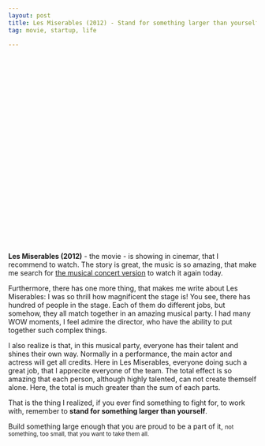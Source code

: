 ```yaml
---
layout: post
title: Les Miserables (2012) - Stand for something larger than yourself
tag: movie, startup, life

---
```


<object width="640" height="385"><param name="movie" value="http://www.youtube.com/v/Iz13cWUokOs&hl=en_US&amp;start=9855&amp;version=3"></param><param name="allowFullScreen" value="true"><param name="allowscriptaccess" value="always"></param><embed src="http://www.youtube.com/v/Iz13cWUokOs&hl=en_US&start=9855" type="application/x-shockwave-flash" allowscriptaccess="always" width="640" height="385" allowfullscreen="true"></embed></object>

**Les Miserables (2012)** - the movie - is showing in cinemar, that I recommend to watch. The story is great, the music is so amazing, that make me search for [the musical concert version](http://youtu.be/Iz13cWUokOs) to watch it again today.

Furthermore, there has one more thing, that makes me write about Les Miserables: I was so thrill how magnificent the stage is! You see, there has hundred of people in the stage. Each of them do different jobs, but somehow, they all match together in an amazing musical party. I had many WOW moments, I feel admire the director, who have the ability to put together such complex things.

I also realize is that, in this musical party, everyone has their talent and shines their own way. Normally in a performance, the main actor and actress will get all credits. Here in Les Miserables, everyone doing such a great job, that I apprecite everyone of the team. The total effect is so amazing that each person, although highly talented, can not create themself alone. Here, the total is much greater than the sum of each parts.

That is the thing I realized, if you ever find something to fight for, to work with, remember to **stand for something larger than yourself**.

Build something large enough that you are proud to be a part of it,
<small>not something, too small, that you want to take them all.</small>
